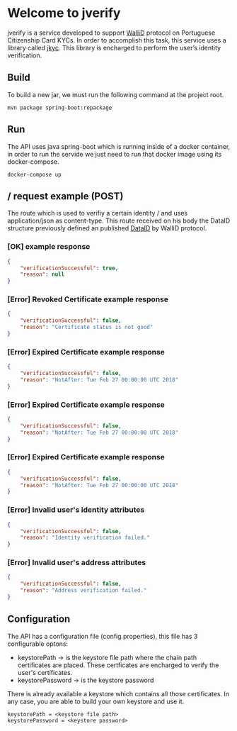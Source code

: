 # Welcome to jverify

jverify is a service developed to support [WalliD](https://wallid.io) protocol on Portuguese Citizenship Card KYCs. In order to accomplish this task, this service uses a library called [jkyc](https://github.com/mstavares/jkyc). This library is encharged to perform the user’s identity verification.

## Build
To build a new jar, we must run the following command at the project root.

```unix
mvn package spring-boot:repackage
```

## Run
The API uses java spring-boot which is running inside of a docker container, in order to run the servide we just need to run that docker image using its docker-compose.

```docker
docker-compose up

```

## / request example (POST)
The route which is used to verifiy a certain identity / and uses application/json as content-type. This route received on his body the DataID structure previously defined an published [DataID](https://github.com/walliDprotocol/wallid-MyEtherID/blob/master/test/DataId_Test_Card.json) by WalliD protocol.

### [OK] example response

```json
{
    "verificationSuccessful": true,
    "reason": null
}
```

### [Error] Revoked Certificate example response

```json
{
    "verificationSuccessful": false,
    "reason": "Certificate status is not good"
}
```

### [Error] Expired Certificate example response

```json
{
    "verificationSuccessful": false,
    "reason": "NotAfter: Tue Feb 27 00:00:00 UTC 2018"
}
```
### [Error] Expired Certificate example response

```json
{
    "verificationSuccessful": false,
    "reason": "NotAfter: Tue Feb 27 00:00:00 UTC 2018"
}
```

### [Error] Expired Certificate example response

```json
{
    "verificationSuccessful": false,
    "reason": "NotAfter: Tue Feb 27 00:00:00 UTC 2018"
}
```

### [Error] Invalid user's identity attributes

```json
{
    "verificationSuccessful": false,
    "reason": "Identity verification failed."
}
```

### [Error] Invalid user's address attributes

```json
{
    "verificationSuccessful": false,
    "reason": "Address verification failed."
}
```

## Configuration
The API has a configuration file (config.properties), this file has 3 configurable optons:
*  keystorePath -> is the keystore file path where the chain path certificates are placed. These certficates are encharged to verify the user's certificates. 
*  keystorePassword -> is the keystore password

There is already available a keystore which contains all those certificates. In any case, you are able to build your own keystore and use it.

```properties
keystorePath = <keystore file path>
keystorePassword = <keystore password>
```
